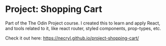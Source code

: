 # Project: Shopping Cart

Part of the The Odin Project course. I created this to learn and apply React, and tools related to it, like react router, styled components, prop-types, etc.

Check it out here: https://necryl.github.io/project-shopping-cart/
